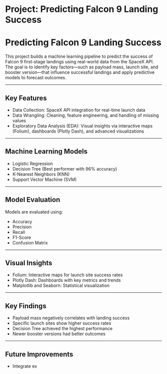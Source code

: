 # Project: **Predicting Falcon 9 Landing Success**

# Predicting Falcon 9 Landing Success

This project builds a machine learning pipeline to predict the success of Falcon 9 first-stage landings using real-world data from the SpaceX API. The goal is to identify key factors—such as payload mass, launch site, and booster version—that influence successful landings and apply predictive models to forecast outcomes.

---

## Key Features

- Data Collection: SpaceX API integration for real-time launch data  
- Data Wrangling: Cleaning, feature engineering, and handling of missing values  
- Exploratory Data Analysis (EDA): Visual insights via interactive maps (Folium), dashboards (Plotly Dash), and advanced visualizations  

---

## Machine Learning Models

- Logistic Regression  
- Decision Tree (Best performer with 96% accuracy)  
- K-Nearest Neighbors (KNN)  
- Support Vector Machine (SVM)  

---

## Model Evaluation

Models are evaluated using:

- Accuracy  
- Precision  
- Recall  
- F1-Score  
- Confusion Matrix  

---

## Visual Insights

- Folium: Interactive maps for launch site success rates  
- Plotly Dash: Dashboards with key metrics and trends  
- Matplotlib and Seaborn: Statistical visualization  

---

## Key Findings

- Payload mass negatively correlates with landing success  
- Specific launch sites show higher success rates  
- Decision Tree achieved the highest performance  
- Newer booster versions had better outcomes  

---

## Future Improvements

- Integrate ex
